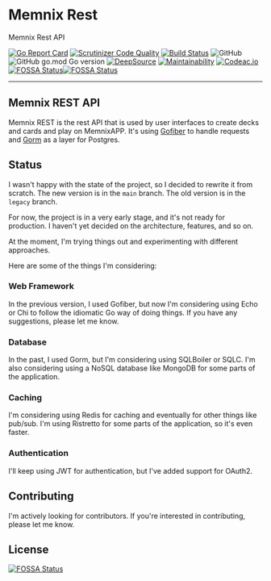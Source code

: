 # Memnix Rest

Memnix Rest API

[![Go Report Card](https://goreportcard.com/badge/github.com/memnix/memnixrest)](https://goreportcard.com/report/github.com/memnix/memnixrest) [![Scrutinizer Code Quality](https://scrutinizer-ci.com/g/memnix/memnix-rest/badges/quality-score.png?b=main)](https://scrutinizer-ci.com/g/memnix/memnix-rest/?branch=main) [![Build Status](https://scrutinizer-ci.com/g/memnix/memnix-rest/badges/build.png?b=main)](https://scrutinizer-ci.com/g/memnix/memnix-rest/build-status/main) ![GitHub](https://img.shields.io/github/license/Memnix/memnix-rest?style=flat-square) ![GitHub go.mod Go version](https://img.shields.io/github/go-mod/go-version/memnix/memnix-rest?style=flat-square) [![DeepSource](https://deepsource.io/gh/memnix/memnix-rest.svg/?label=active+issues&token=jIwgCj7nvzKqjNGXfdGIQwvJ)](https://deepsource.io/gh/memnix/memnix-rest/?ref=repository-badge) [![Maintainability](https://api.codeclimate.com/v1/badges/7d4403b2b97cf390983f/maintainability)](https://codeclimate.com/github/memnix/memnix-rest/maintainability) [![Codeac.io](https://static.codeac.io/badges/2-413846692.svg "Codeac.io")](https://app.codeac.io/github/memnix/memnix-rest)
[![FOSSA Status](https://app.fossa.com/api/projects/git%2Bgithub.com%2Fmemnix%2Fmemnix-rest.svg?type=shield)](https://app.fossa.com/projects/git%2Bgithub.com%2Fmemnix%2Fmemnix-rest?ref=badge_shield)[![FOSSA Status](https://app.fossa.com/api/projects/git%2Bgithub.com%2Fmemnix%2Fmemnix-rest.svg?type=shield&issueType=security)](https://app.fossa.com/projects/git%2Bgithub.com%2Fmemnix%2Fmemnix-rest?ref=badge_shield)

---

## Memnix REST API

Memnix REST is the rest API that is used by user interfaces to create decks and cards and play on MemnixAPP. It's
using [Gofiber](https://github.com/gofiber/fiber) to
handle requests and [Gorm](https://github.com/go-gorm/gorm) as a layer for Postgres.

## Status

I wasn't happy with the state of the project, so I decided to rewrite it from scratch. 
The new version is in the `main` branch. The old version is in the `legacy` branch.

For now, the project is in a very early stage, and it's not ready for production. I haven't yet decided on the architecture, features, and so on. 

At the moment, I'm trying things out and experimenting with different approaches. 

Here are some of the things I'm considering:

### Web Framework

In the previous version, I used Gofiber, but now I'm considering using Echo or Chi to follow the idiomatic Go way of doing things. 
If you have any suggestions, please let me know. 

### Database

In the past, I used Gorm, but I'm considering using SQLBoiler or SQLC. I'm also considering using a NoSQL database like MongoDB for some parts of the application.

### Caching

I'm considering using Redis for caching and eventually for other things like pub/sub. 
I'm using Ristretto for some parts of the application, so it's even faster. 

### Authentication 

I'll keep using JWT for authentication, but I've added support for OAuth2. 

## Contributing

I'm actively looking for contributors. If you're interested in contributing, please let me know.

## License
[![FOSSA Status](https://app.fossa.com/api/projects/git%2Bgithub.com%2Fmemnix%2Fmemnix-rest.svg?type=large)](https://app.fossa.com/projects/git%2Bgithub.com%2Fmemnix%2Fmemnix-rest?ref=badge_large)